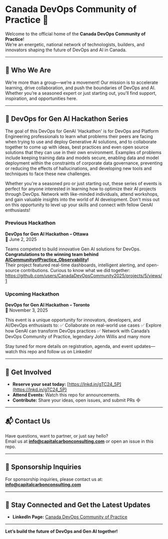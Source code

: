 
# Canada DevOps Community of Practice 🚀

Welcome to the official home of the **Canada DevOps Community of Practice**!  
We’re an energetic, national network of technologists, builders, and innovators shaping the future of DevOps and AI in Canada.

---

## 🌟 Who We Are

We’re more than a group—we’re a movement! Our mission is to accelerate learning, drive collaboration, and push the boundaries of DevOps and AI. Whether you’re a seasoned expert or just starting out, you’ll find support, inspiration, and opportunities here.

---

## 🏅 DevOps for Gen AI Hackathon Series

The goal of this DevOps for GenAI 'Hackathon' is for DevOps and Platform Engineering professionals to learn what problems their peers are facing when trying to use and deploy Generative AI solutions, and to collaborate together to come up with ideas, best practices and even open source solutions that they can use in their own environment. Examples of problems include keeping training data and models secure, enabling data and model deployment within the constraints of corporate data governance, preventing or reducing the effects of hallucinations, and developing new tools and techniques to face these new challenges.

Whether you're a seasoned pro or just starting out, these series of events is perfect for anyone interested in learning how to optimize their AI projects through DevOps. Network with like-minded individuals, attend workshops, and gain valuable insights into the world of AI development. Don't miss out on this opportunity to level up your skills and connect with fellow GenAI enthusiasts!

### Previous Hackathon

**DevOps for Gen AI Hackathon – Ottawa**  
📅 June 2, 2025

Teams competed to build innovative Gen AI solutions for DevOps.  
**Congratulations to the winning team behind [AICommunityofPractice_Observability](https://github.com/CanadaDevOpsCommunity2025/AICommunityofPractice_Observability)!**  
Their project featured real-time dashboards, intelligent alerting, and open-source contributions.
Curious to know what we did together: https://github.com/users/CanadaDevOpsCommunity2025/projects/5/views/1

### Upcoming Hackathon

**DevOps for Gen AI Hackathon – Toronto**  
📅 November 3, 2025

This event is a unique opportunity for innovators, developers, and AI/DevOps enthusiasts to:
 ✅ Collaborate on real-world use cases
 ✅ Explore how GenAI can transform DevOps practices
 ✅ Network with Canada’s DevOps Community of Practice, legendary John Willis and many more

Stay tuned for more details on registration, agenda, and event updates—watch this repo and follow us on Linkedin!

---

## 🚀 Get Involved
 
- **Reserve your seat today:** [https://lnkd.in/gTC24_5P](https://lnkd.in/gTC24_5P)
- **Attend Events:** Watch this repo for announcements.
- **Contribute:** Share your ideas, open issues, and submit PRs

---

## 📬 Contact Us

Have questions, want to partner, or just say hello?  
Email us at **info@capitalcarbonconsulting.com** or open an issue in this repo.

---

## 📩 Sponsorship Inquiries

For sponsorship inquiries, please contact us at: **info@capitalcarbonconsulting.com**

---

## 🔗 Stay Connected and Get the Latest Updates

- **LinkedIn Page:** [Canada DevOps Community of Practice](https://www.linkedin.com/company/canada-devops-community-of-practice/)

---

**Let’s build the future of DevOps and Gen AI together!**
